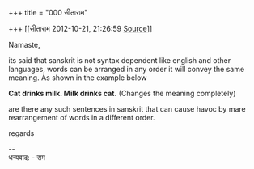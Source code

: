 +++
title = "000 सीताराम"

+++
[[सीताराम	2012-10-21, 21:26:59 [Source](https://groups.google.com/g/samskrita/c/ecHLXcJH4rI)]]



Namaste,

its said that sanskrit is not syntax dependent like english and other languages, words can be arranged in any order it will convey the same meaning. As shown in the example below

  

**Cat drinks milk. Milk drinks cat.** (Changes the meaning completely)

  

are there any such sentences in sanskrit that can cause havoc by mare rearrangement of words in a different order.

  

regards

  

--  
धन्यवाद: - राम  

